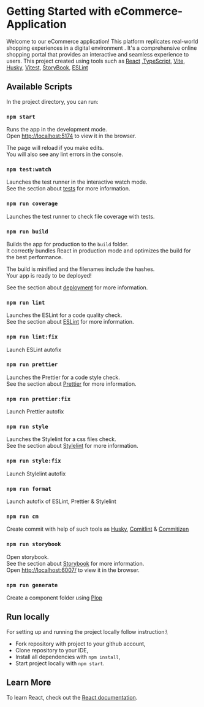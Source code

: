 # Getting Started with eCommerce-Application

Welcome to our eCommerce application! This platform replicates real-world shopping experiences in a digital environment . It's a comprehensive online shopping portal that provides an interactive and seamless experience to users. This project created using tools such as [React](https://react.dev/) ,[TypeScript](https://www.typescriptlang.org/), [Vite](https://vitejs.dev/), [Husky](https://typicode.github.io/husky/), [Vitest](https://vitest.dev/), [StoryBook](https://storybook.js.org/), [ESLint](https://eslint.org/)

## Available Scripts

In the project directory, you can run:

### `npm start`

Runs the app in the development mode.\
Open [http://localhost:5174](http://localhost:5174) to view it in the browser.

The page will reload if you make edits.\
You will also see any lint errors in the console.

### `npm test:watch`

Launches the test runner in the interactive watch mode.\
See the section about [tests](https://vitest.dev/) for more information.

### `npm run coverage`
Launches the test runner to check file coverage with tests.

### `npm run build`

Builds the app for production to the `build` folder.\
It correctly bundles React in production mode and optimizes the build for the best performance.

The build is minified and the filenames include the hashes.\
Your app is ready to be deployed!

See the section about [deployment](https://facebook.github.io/create-react-app/docs/deployment) for more information.

### `npm run lint`

Launches the ESLint for a code quality check.\
See the section about [ESLint](https://eslint.org/) for more information.

### `npm run lint:fix`

Launch ESLint autofix

### `npm run prettier`

Launches the Prettier for a code style check.\
See the section about [Prettier](https://prettier.io/) for more information.

### `npm run prettier:fix`

Launch Prettier autofix

### `npm run style`

Launches the Stylelint for a css files check.\
See the section about [Stylelint](https://stylelint.io/) for more information.

### `npm run style:fix`

Launch Stylelint autofix

### `npm run format`

Launch autofix of ESLint, Prettier & Stylelint

### `npm run cm`

Create commit with help of such tools as [Husky](https://typicode.github.io/husky/), [Comitlint](https://commitlint.js.org/) & [Commitizen](https://commitizen-tools.github.io/commitizen/)

### `npm run storybook`

Open storybook.\
See the section about [Storybook](https://storybook.js.org/) for more information. \
Open [http://localhost:6007/](http://localhost:6007/) to view it in the browser.

### `npm run generate`

Create a component folder using [Plop](https://plopjs.com/documentation/)

## Run locally

For setting up and running the project locally follow instruction:\

- Fork repository with project to your github account,
- Clone repository to your IDE,
- Install all dependencies with `npm install`,
- Start project locally with `npm start`.

## Learn More

To learn React, check out the [React documentation](https://reactjs.org/).

